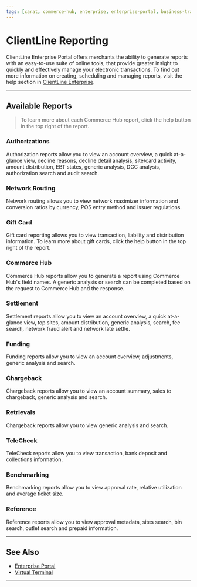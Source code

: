 ```yaml
---
tags: [carat, commerce-hub, enterprise, enterprise-portal, business-track, virtual-terminal, reporting, settings]
---
```


# ClientLine Reporting

ClientLine Enterprise Portal offers merchants the ability to generate reports with an easy-to-use suite of online tools, that provide greater insight to quickly and effectively manage your electronic transactions. To find out more information on creating, scheduling and managing reports, visit the help section in [ClientLine Enterprise](https://www.businesstrack.com).

---

## Available Reports

<!-- theme: info -->
>To learn more about each Commerce Hub report, click the help button in the top right of the report. 

### Authorizations

Authorization reports allow you to view an account overview, a quick at-a-glance view, decline reasons, decline detail analysis, site/card activity, amount distribution, EBT states, generic analysis, DCC analysis, authorization search and audit search.

### Network Routing

Network routing allows you to view network maximizer information and conversion ratios by currency, POS entry method and issuer regulations. 

### Gift Card

Gift card reporting allows you to view transaction, liability and distribution information. To learn more about gift cards, click the help button in the top right of the report.

### Commerce Hub

Commerce Hub reports allow you to generate a report using Commerce Hub's field names. A generic analysis or search can be completed based on the request to Commerce Hub and the response. 

### Settlement

Settlement reports allow you to view an account overview, a quick at-a-glance view, top sites, amount distribution, generic analysis, search, fee search, network fraud alert and network late settle. 

### Funding

Funding reports allow you to view an account overview, adjustments, generic analysis and search. 

### Chargeback

Chargeback reports allow you to view an account summary, sales to chargeback, generic analysis and search. 

### Retrievals

Chargeback reports allow you to view generic analysis and search. 

### TeleCheck

TeleCheck reports allow you to view transaction, bank deposit and collections information. 

### Benchmarking

Benchmarking reports allow you to view approval rate, relative utilization and average ticket size.

### Reference

Reference reports allow you to view approval metadata, sites search, bin search, outlet search and prepaid information. 

---

## See Also

- [Enterprise Portal](?path=docs/Resources/Guides/Enterprise-Portal/Enterprise-Portal.md)
- [Virtual Terminal](?path=docs/Online-Mobile-Digital/Virtual-Terminal/Virtual-Terminal.md)

---